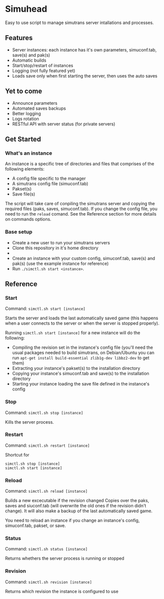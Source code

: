 # Simuhead

Easy to use script to manage simutrans server intallations and processes.

## Features

- Server instances: each instance has it's own parameters, simuconf.tab, save(s) and pak(s)
- Automatic builds
- Start/stop/restart of instances
- Logging (not fully featured yet)
- Loads save only when first starting the server, then uses the auto saves

## Yet to come

- Announce parameters
- Automated saves backups
- Better logging
- Logs rotation
- RESTful API with server status (for private servers)

## Get Started

### What's an instance

An instance is a specific tree of directories and files that comprises of the following elements:
- A config file specific to the manager
- A simutrans config file (simuconf.tab)
- Pakset(s)
- Save file(s)

The script will take care of conpiling the simutrans server and copying the required files (paks, saves, simuconf.tab).
If you change the config file, you need to run the `reload` comand.
See the Reference section for more details on commands options.

### Base setup

- Create a new user to run your simutrans servers
- Clone this repository in it's home directory
- 
- Create an instance with your custom config, simuconf.tab, save(s) and pak(s) (use the example instance for reference)
- Run `./simctl.sh start <instance>`.

## Reference

### Start
Command: `simctl.sh start [instance]`

Starts the server and loads the last automatically saved game (this happens when a user connects to the server or when the server is stopped properly).

Running `simctl.sh start [instance]` for a new instance will do the following:
- Compiling the revision set in the instance's config file (you'll need the usual packages needed to build simutrans, on Debian/Ubuntu you can run `apt-get install build-essential zlib1g-dev libbz2-dev` to get them)
- Extracting your instance's pakset(s) to the installation directory
- Copying your instance's simuconf.tab and save(s) to the installation directory
- Starting your instance loading the save file defined in the instance's config

### Stop
Command: `simctl.sh stop [instance]`

Kills the server process.

### Restart

Command: `simctl.sh restart [instance]`

Shortcut for 
```
simctl.sh stop [instance]
simctl.sh start [instance]
```

### Reload

Command: `simctl.sh reload [instance]`

Builds a new excecutable if the revision changed
Copies over the paks, saves and siuconf.tab (will overwrite the old ones if the revision didn't change).
It will also make a backup of the last automatically saved game.

You need to reload an instance if you change an instance's config, simuconf.tab, pakset, or save.


### Status

Command: `simctl.sh status [instance]`

Returns whethers the server process is running or stopped

### Revision

Command: `simctl.sh revision [instance]`

Returns which revision the instance is configured to use
